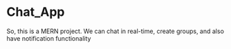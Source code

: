 ﻿# Chat_App
So, this is a MERN project.
We can chat in real-time, create groups, and also have notification functionality
